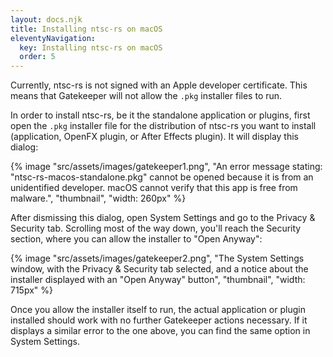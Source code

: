 ```yaml
---
layout: docs.njk
title: Installing ntsc-rs on macOS
eleventyNavigation:
  key: Installing ntsc-rs on macOS
  order: 5
---
```


Currently, ntsc-rs is not signed with an Apple developer certificate. This means that Gatekeeper will not allow the `.pkg` installer files to run.

In order to install ntsc-rs, be it the standalone application or plugins, first open the `.pkg` installer file for the distribution of ntsc-rs you want to install (application, OpenFX plugin, or After Effects plugin). It will display this dialog:

{% image "src/assets/images/gatekeeper1.png", "An error message stating: \"ntsc-rs-macos-standalone.pkg\" cannot be opened because it is from an unidentified developer. macOS cannot verify that this app is free from malware.", "thumbnail", "width: 260px" %}

After dismissing this dialog, open System Settings and go to the Privacy & Security tab. Scrolling most of the way down, you'll reach the Security section, where you can allow the installer to "Open Anyway":

{% image "src/assets/images/gatekeeper2.png", "The System Settings window, with the Privacy & Security tab selected, and a notice about the installer displayed with an \"Open Anyway\" button", "thumbnail", "width: 715px" %}

Once you allow the installer itself to run, the actual application or plugin installed should work with no further Gatekeeper actions necessary. If it displays a similar error to the one above, you can find the same option in System Settings.